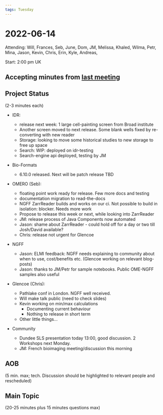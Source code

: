 ```yaml
---
tags: Tuesday
---
```


# 2022-06-14

Attending: Will, Frances, Seb, June, Dom, JM, Melissa, Khaled, Wilma, Petr, Mina, Jason, Kevin, Chris, Erin, Kyle, Andreas,  

Start: 2:00 pm UK

## Accepting minutes from [last meeting](https://github.com/ome/meeting-minutes)

## Project Status

(2-3 minutes each)

- IDR:
    - release next week: 1 large cell-painting screen from Broad institute
    - Another screen moved to next release. Some blank wells fixed by re-converting with new reader
    - Storage: looking to move some historical studies to new storage to free up space
    - Search: WIP: deployed on idr-testing
    - Search-engine api deployed, testing by JM

- Bio-Formats
    - 6.10.0 released. Next will be patch release TBD

- OMERO (Seb):
    - floating point work ready for release. Few more docs and testing
    - documentation migration to read-the-docs
    - NGFF ZarrReader builds and works on our ci. Not possible to build in isolation: blocker. Needs more work
    - Propose to release this week or next, while looking into ZarrReader
    - JM: release process of Java Components now automated
    - Jason: shame about ZarrReader - could hold off for a day or two till Josh/David available?
    - Chris: release not urgent for Glencoe

- NGFF
    - Jason: ELMI feedback: NGFF needs explaining to community about when to use, cost/benefits etc. (Glencoe working on relevant blog-posts)
    - Jason: thanks to JM/Petr for sample notebooks. Public OME-NGFF samples also useful

- Glencoe (Chris):
    - Pathlake conf in London. NGFF well received.
    - Will make talk public (need to check slides)
    - Kevin working on min/max calculations
        - Documenting current behaviour
        - Nothing to release in short term
    - Other little things...

- Community
    - Dundee SLS presentation today 13:00, good discussion. 2 Workshops next Monday.
    - JM: French bioimaging meeting/discussion this morning

## AOB

(5 min. max; tech. Discussion should be highlighted to relevant people and rescheduled)

## Main Topic

(20-25 minutes plus 15 minutes questions max)
